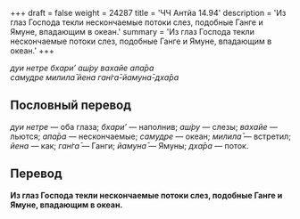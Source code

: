 +++
draft = false
weight = 24287
title = 'ЧЧ Антйа 14.94'
description = 'Из глаз Господа текли нескончаемые потоки слез, подобные Ганге и Ямуне, впадающим в океан.'
summary = 'Из глаз Господа текли нескончаемые потоки слез, подобные Ганге и Ямуне, впадающим в океан.'
+++

_дуи нетре бхари’ аш́ру вахайе апа̄ра  
самудре милила̄ йена ган̇га̄-йамуна̄-дха̄ра_

## Пословный перевод

_дуи_ _нетре_ — оба глаза; _бхари’_ — наполнив; _аш́ру_ — слезы; _вахайе_ — льются; _апа̄ра_ — нескончаемые; _самудре_ — океан; _милила̄_ — встретил; _йена_ — как; _ган̇га̄_ — Ганги; _йамуна̄_ — Ямуны; _дха̄ра_ — поток.

## Перевод

**Из глаз Господа текли нескончаемые потоки слез, подобные Ганге и Ямуне, впадающим в океан.**
